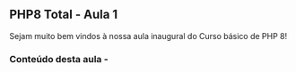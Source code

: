## PHP8 Total - Aula 1

Sejam muito bem vindos à nossa aula inaugural do Curso básico de PHP 8!

### Conteúdo desta aula -



